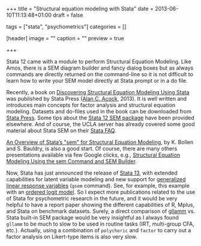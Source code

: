 +++
title = "Structural equation modeling with Stata"
date = 2013-06-10T11:13:48+01:00
draft = false

tags = ["stata", "psychometrics"]
categories = []

[header]
image = ""
caption = ""
preview = true

+++

Stata 12 came with a module to perform Structural Equation Modeling. Like Amos, there is a SEM diagram builder and fancy dialog boxes but as always commands are directly returned on the command-line so it is not difficult to learn how to write your SEM model directly at Stata prompt or in a do file.

Recently, a book on [Discovering Structural Equation Modeling Using Stata](http://bit.ly/XEgFWz) was published by Stata Press ([Alan C. Acock](http://health.oregonstate.edu/people/acock-alan), 2013). It is well written and introduces main concepts for factor analysis and structural equation modeling. Datasets and do-files used in the book can be downloaded from [Stata Press](http://www.stata-press.com/data/dsemus.html). Some tips about the [Stata 12 SEM package](https://sites.google.com/site/ifarwf/home/stata-12-sem-package) have been provided elsewhere. And of course, the UCLA server has already covered some good material about Stata SEM on their [Stata FAQ](http://www.ats.ucla.edu/stat/stata/faq/).

<i class="fa fa-file-pdf-o fa-1x"></i> [An Overview of Stata’s "sem" for Structural Equation Modeling](http://www.cpc.unc.edu/training/seminars/BollenBauldry%20SEM%20JAN13.pdf), by K. Bollen and S. Bauldry, is also a good start. Of course, there are many others presentations available via few Google clicks, e.g., <i class="fa fa-file-pdf-o fa-1x"></i> [Structural Equation Modeling Using the sem Command and SEM Builder](http://www.stata.com/meeting/sandiego12/materials/sd12_macdonald.pdf).

Now, Stata has just announced the release of [Stata 13](http://www.stata.com/stata13/), with extended capabilities for latent variable modeling and new support for [generalized linear response variables](http://www.stata.com/stata13/generalized-sem/) (`gsem` command). See, for example, this example with an <i class="fa fa-file-pdf-o fa-1x"></i> [ordered logit model](http://www.stata.com/manuals13/semexample35g.pdf). So I expect more publications related to the use of Stata for psychometric research in the future, and it would be very helpful to have a report paper showing the different capabilities of R, Mplus, and Stata on benchmark datasets. Surely, a direct comparison of [gllamm](http://www.gllamm.org/) vs. Stata built-in SEM package would be very insightful as I always found `gllamm` to be much to slow to be used in routine tasks (IRT, multi-group CFA, etc.). Actually, using a combination of `polychoric` and `factor` to carry out a factor analysis on Likert-type items is also very slow.
